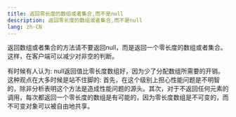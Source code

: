 ```yaml
---
title: 返回零长度的数组或者集合,而不是null
description: 返回零长度的数组或者集合,而不是null
lang: zh-CN
---
```


返回数组或者集合的方法请不要返回null，而是返回一个零长度的数组或者集合。这样，在客户端可以减少对非空的判断。

有时候有人认为: null返回值比零长度数组好，因为少了分配数组所需要的开销。这种观点在大多时候是站不住脚的: 首先，在这个级别上担心性能问题是不明智的，除非分析表明这个方法是造成性能问题的源头。其次，对于不返回任何元素的调用，每次都返回一个零长度的数组是有可能的，因为零长度数组是不可变的，而不可变对象可以被自由地共享。
